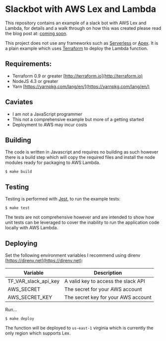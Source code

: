 # Slackbot with AWS Lex and Lambda
This repository contains an example of a slack bot with AWS Lex and Lambda, for details and a walk through on how this was created please read the blog post at: [coming soon](www.google.com).

This project does not use any frameworks such as [Serverless](serverless.com) or [Apex](apex.run).  It is a plain example which uses [Terraform](terraform.io) to deploy the Lambda function.

## Requirements:
* Terraform 0.9 or greater [http://terraform.io](http://terraform.io)
* NodeJS 4.3 or greater
* Yarn [https://yarnpkg.com/lang/en/](https://yarnpkg.com/lang/en/)

## Caviates
* I am not a JavaScript programmer
* This not a comprehensive example but more of a getting started
* Deployment to AWS may incur costs

## Building
The code is written in Javascript and requires no building as such however there is a build step which will copy the required files and install the node modules ready for packaging to AWS Lambda.

```
$ make build
```

## Testing
Testing is performed with [Jest](https://facebook.github.io/jest/), to run the example tests:

```
$ make test
```

The tests are not comprehensive however and are intended to show how unit tests can be leveraged to cover the inability to run the application code locally with AWS Lambda.

## Deploying
Set the following environment variables I recommend using direnv [https://direnv.net](https://direnv.net):

| Variable | Description |
| -------- | ----------- |
| TF_VAR_slack_api_key | A valid key to access the slack API |
| AWS_SECRET | The secret for your AWS account |
| AWS_SECRET_KEY | The secret key for your AWS account |

Run...

```
$ make deploy
```

The function will be deployed to `us-east-1` virginia which is currently the only region which supports Lex.